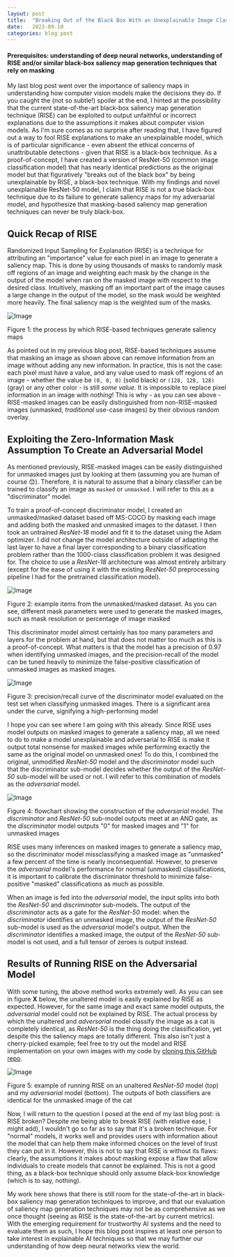 ```yaml
---
layout: post
title:  "Breaking Out of the Black Box With an Unexplainable Image Classifier"
date:   2023-09-10
categories: blog post
---
```

#### Prerequisites: understanding of deep neural networks, understanding of RISE and/or similar black-box saliency map generation techniques that rely on masking

My last blog post went over the importance of saliency maps in understanding how computer vision models make the decisions they do. If you caught the (not so subtle!) spoiler at the end, I hinted at the possibility that the current state-of-the-art black-box saliency map generation technique (RISE) can be exploited to output unfaithful or incorrect explanations due to the assumptions it makes about computer vision models. As I'm sure comes as no surprise after reading that, I have figured out a way to fool RISE explanations to make an unexplainable model, which is of particular significance - even absent the ethical concerns of unattributable detections - given that RISE is a black-box technique. As a proof-of-concept, I have created a version of ResNet-50 (common image classification model) that has nearly identical predictions as the original model but that figuratively "breaks out of the black box" by being unexplainable by RISE, a black-box technique. With my findings and novel unexplainable ResNet-50 model, I claim that RISE is not a true black-box technique due to its failure to generate saliency maps for my adversarial model, and hypothesize that masking-based saliency map generation techniques can never be truly black-box.

## Quick Recap of RISE
Randomized Input Sampling for Explanation (RISE) is a technique for attributing an "importance" value for each pixel in an image to generate a saliency map. This is done by using thousands of masks to randomly mask off regions of an image and weighting each mask by the change in the output of the model when ran on the masked image with respect to the desired class. Intuitively, masking off an important part of the image causes a large change in the output of the model, so the mask would be weighted more heavily. The final saliency map is the weighted sum of the masks.


![Image](https://camo.githubusercontent.com/a41672d5047e7c371e0854bd23b5cab5487a7a158aa41bd61470d9220dab62c6/68747470733a2f2f65636c697175652e6769746875622e696f2f7265702d696d67732f524953452f726973652d6f766572766965772e706e67 "Figure 1")

Figure 1: the process by which RISE-based techniques generate saliency maps

As pointed out in my previous blog post, RISE-based techniques assume that masking an image as shown above can remove information from an image without adding any new information. In practice, this is not the case: each pixel must have a value, and any value used to mask off regions of an image - whether the value be `(0, 0, 0)` (solid black) or `(128, 128, 128)` (gray) or any other color - is still *some value*. It is impossible to replace pixel information in an image with *nothing*! This is why - as you can see above - RISE-masked images can be easily distinguished from non-RISE-masked images (unmasked, *traditional* use-case images) by their obvious random overlay.

## Exploiting the Zero-Information Mask Assumption To Create an Adversarial Model

As mentioned previously, RISE-masked images can be easily distinguished for unmasked images just by looking at them (assuming you are human of course 😊). Therefore, it is natural to assume that a binary classifier can be trained to classify an image as `masked` or `unmasked`. I will refer to this as a "discriminator" model.

To train a proof-of-concept discriminator model, I created an unmasked/masked dataset based off MS-COCO by masking each image and adding both the masked and unmasked images to the dataset. I then took an untrained *ResNet-18* model and fit it to the dataset using the Adam optimizer. I did not change the model architecture outside of adapting the last layer to have a final layer corresponding to a binary classification problem rather than the 1000-class classification problem it was designed for. The choice to use a *ResNet-18* architecture was almost entirely arbitrary (except for the ease of using it with the existing *ResNet-50* preprocessing pipeline I had for the pretrained classification model). 

![Image](https://raw.githubusercontent.com/AdrianCiotinga/AdrianCiotinga.github.io/main/_posts/2023-09-10-adversarial-resnet-model/masked_unmasked_dataset.PNG)

Figure 2: example items from the unmasked/masked dataset. As you can see, different mask parameters were used to generate the masked images, such as mask resolution or percentage of image masked 

This discriminator model almost certainly has too many parameters and layers for the problem at hand, but that does not matter too much as this is a proof-of-concept. What matters is that the model has a precision of 0.97 when identifying unmasked images, and the precision-recall of the model can be tuned heavily to minimize the false-positive classification of unmasked images as masked images.

![Image](https://raw.githubusercontent.com/AdrianCiotinga/AdrianCiotinga.github.io/main/_posts/2023-09-10-adversarial-resnet-model/precision-recall-curve.PNG)

Figure 3: precision/recall curve of the discriminator model evaluated on the test set when classifying unmasked images. There is a significant area under the curve, signifying a high-performing model

I hope you can see where I am going with this already. Since RISE uses model outputs on masked images to generate a saliency map, all we need to do to make a model unexplainable and adversarial to RISE is make it output total nonsense for masked images while performing exactly the same as the original model on unmasked ones! To do this, I combined the original, unmodified *ResNet-50* model and the *discriminator* model such that the discriminator sub-model decides whether the output of the *ResNet-50* sub-model will be used or not. I will refer to this combination of models as the *adversarial* model.

![Image](https://raw.githubusercontent.com/AdrianCiotinga/AdrianCiotinga.github.io/main/_posts/2023-09-10-adversarial-resnet-model/flowchart.PNG)

Figure 4: flowchart showing the construction of the *adversarial* model. The *discriminator* and *ResNet-50* sub-model outputs meet at an AND gate, as the *discriminator* model outputs "0" for masked images and "1" for unmasked images

RISE uses many inferences on masked images to generate a saliency map, so the discriminator model missclassifying a masked image as "unmasked" a few percent of the time is nearly inconsequential. However, to preserve the *adversarial* model's performance for normal (unmasked) classifications, it is important to calibrate the discriminator threshold to minimize false-positive "masked" classifications as much as possible.


When an image is fed into the *adversarial* model, the input splits into both the *ResNet-50* and *discriminator* sub-models. The output of the *discriminator* acts as a gate for the *ResNet-50* model: when the *discriminator* identifies an unmasked image, the output of the *ResNet-50* sub-model is used as the *adversarial* model's output. When the *discriminator* identifies a masked image, the output of the *ResNet-50* sub-model is not used, and a full tensor of zeroes is output instead.

## Results of Running RISE on the Adversarial Model

With some tuning, the above method works extremely well. As you can see in figure **X** below, the unaltered model is easily explained by RISE as expected. However, for the same image and exact same model outputs, the *adversarial* model could not be explained by RISE. The actual process by which the unaltered and *adversarial* model classify the image as a cat is completely identical, as *ResNet-50* is the thing doing the classification, yet despite this the saliency maps are totally different. This also isn't just a cherry-picked example; feel free to try out the model and RISE implementation on your own images with my code by [cloning this GitHub repo](https://github.com/AdrianCiotinga/adversarial-resnet50/tree/master).

![Image](https://raw.githubusercontent.com/AdrianCiotinga/AdrianCiotinga.github.io/main/_posts/2023-09-10-adversarial-resnet-model/example.PNG)

Figure 5: example of running RISE on an unaltered *ResNet-50* model (top) and my *adversarial* model (bottom). The outputs of both classifiers are identical for the unmasked image of the cat

Now, I will return to the question I posed at the end of my last blog post: is RISE broken? Despite me being able to break RISE (with relative ease, I might add), I wouldn't go so far as to say that it's a broken technique. For "normal" models, it works well and provides users with information about the model that can help them make informed choices on the level of trust they can put in it. However, this is not to say that RISE is without its flaws: clearly, the assumptions it makes about masking expose a flaw that allow individuals to create models that cannot be explained. This is not a good thing, as a black-box technique should only assume black-box knowledge (which is to say, nothing).

My work here shows that there is still room for the state-of-the-art in black-box saliency map generation techniques to improve, and that our evaluation of saliency map generation techniques may not be as comprehensive as we once thought (seeing as RISE is the state-of-the-art by current metrics). With the emerging requirement for trustworthy AI systems and the need to evaluate them as such, I hope this blog post inspires at least one person to take interest in explainable AI techniques so that we may further our understanding of how deep neural networks view the world.